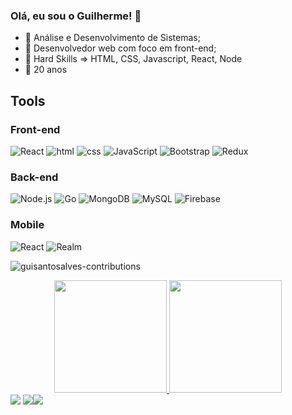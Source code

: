 ### Olá, eu sou o Guilherme! 👋
- 🔭 Análise e Desenvolvimento de Sistemas;
- 🌱 Desenvolvedor web com foco em front-end;
- 👯 Hard Skills => HTML, CSS, Javascript, React, Node
- 🤔 20 anos
## Tools

### Front-end
![React](https://img.shields.io/badge/React-61DAFB?style=for-the-badge&logo=React&logoColor=black)
![html](https://img.shields.io/badge/HTML5-E34F26?style=for-the-badge&logo=html5&logoColor=white)
![css](https://img.shields.io/badge/CSS3-1572B6?style=for-the-badge&logo=css3&logoColor=white)
![JavaScript](https://img.shields.io/badge/JavaScript-F7DF1E?style=for-the-badge&logo=JavaScript&logoColor=black)
![Bootstrap](https://img.shields.io/badge/Bootstrap-7952B3?style=for-the-badge&logo=Bootstrap&logoColor=white)
![Redux](https://img.shields.io/badge/Redux-593D88?style=for-the-badge&logo=redux&logoColor=white)


### Back-end
![Node.js](https://img.shields.io/badge/Node.js-339933?style=for-the-badge&logo=Node.js&logoColor=black)
![Go](https://img.shields.io/badge/Go-00ADD8?style=for-the-badge&logo=go&logoColor=black)
![MongoDB](https://img.shields.io/badge/MongoDB-47A248?style=for-the-badge&logo=MongoDB&logoColor=white)
![MySQL](https://img.shields.io/badge/MySQL-4479A1?style=for-the-badge&logo=MySQL&logoColor=white)
![Firebase](https://img.shields.io/badge/Firebase-4479A1?style=for-the-badge&logo=Firebase&logoColor=white)

### Mobile
![React](https://img.shields.io/badge/React_Native-20232A?style=for-the-badge&logo=react&logoColor=61DAFB)
![Realm](https://img.shields.io/badge/Realm-FFCA28?style=for-the-badge&logo=Realm&logoColor=black)


![guisantosalves-contributions](https://activity-graph.herokuapp.com/graph?username=guisantosalves&theme=react-dark)
<div align="center">
  <a href="https://github.com/guisantosalves">
  <img height="180em" src="https://github-readme-stats.vercel.app/api?username=guisantosalves&show_icons=true&theme=chartreuse-dark&include_all_commits=true&count_private=true"/>
  <img height="180em" src="https://github-readme-stats.vercel.app/api/top-langs/?username=guisantosalves&layout=compact&langs_count=7&theme=chartreuse-dark"/>
</div>


  <div> 
  <a href="https://www.instagram.com/guilherme_2002x" target="_blank"><img src="https://img.shields.io/badge/-Instagram-%23E4405F?style=for-the-badge&logo=instagram&logoColor=white" target="_blank"></a>
  <a href = "mailto:workguisantos@gmail.com"><img src="https://img.shields.io/badge/-Gmail-%23333?style=for-the-badge&logo=gmail&logoColor=white" target="_blank"></a
  <a href="https://www.linkedin.com/in/guilherme-santos-1073b8201/" target="_blank"><img src="https://img.shields.io/badge/-LinkedIn-%230077B5?style=for-the-badge&logo=linkedin&logoColor=white" target="_blank"></a> 
</div> 
  
  

 
